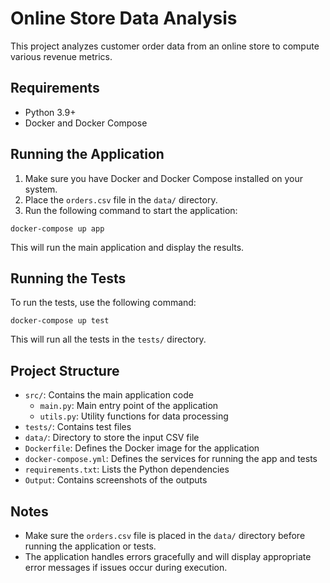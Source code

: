 # Online Store Data Analysis

This project analyzes customer order data from an online store to compute various revenue metrics.

## Requirements

- Python 3.9+
- Docker and Docker Compose

## Running the Application

1. Make sure you have Docker and Docker Compose installed on your system.
2. Place the `orders.csv` file in the `data/` directory.
3. Run the following command to start the application:
```
docker-compose up app
```
This will run the main application and display the results.

## Running the Tests

To run the tests, use the following command:
```
docker-compose up test
```
This will run all the tests in the `tests/` directory.

## Project Structure

- `src/`: Contains the main application code
  - `main.py`: Main entry point of the application
  - `utils.py`: Utility functions for data processing
- `tests/`: Contains test files
- `data/`: Directory to store the input CSV file
- `Dockerfile`: Defines the Docker image for the application
- `docker-compose.yml`: Defines the services for running the app and tests
- `requirements.txt`: Lists the Python dependencies
- `Output`: Contains screenshots of the outputs

## Notes

- Make sure the `orders.csv` file is placed in the `data/` directory before running the application or tests.
- The application handles errors gracefully and will display appropriate error messages if issues occur during execution.
